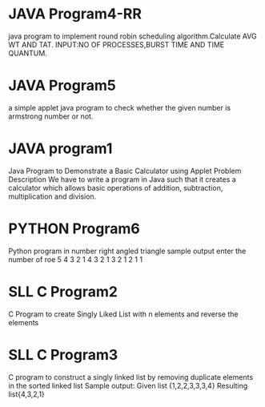 # JAVA Program4-RR
java program to implement round robin scheduling algorithm.Calculate AVG WT AND TAT.
INPUT:NO OF PROCESSES,BURST TIME AND TIME QUANTUM.
# JAVA Program5
a simple applet java program to check whether the given number is armstrong number or not.
# JAVA program1
Java Program to Demonstrate a Basic Calculator using Applet
Problem Description
We have to write a program in Java such that it creates a calculator which allows basic operations of addition, subtraction, multiplication and division.
# PYTHON Program6
Python program in number right angled triangle
sample output
enter the number of roe
5 4 3 2 1
4 3 2 1
3 2 1
2 1
1
# SLL C Program2
C Program to create Singly Liked List with n elements and reverse the elements
# SLL C Program3
C program to construct a singly linked list by removing duplicate elements in the sorted linked list
Sample output:
Given list {1,2,2,3,3,3,4}
Resulting list{4,3,2,1}
